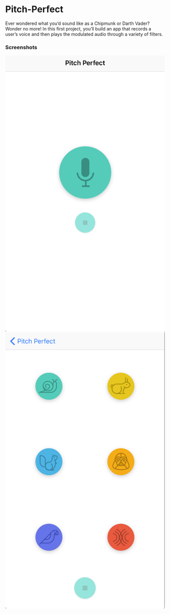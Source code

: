 # Pitch-Perfect

Ever wondered what you’d sound like as a Chipmunk or Darth Vader? Wonder no more! In this first project, you’ll build an app that records a user’s voice and then plays the modulated audio through a variety of filters.

### Screenshots

![alt tag](https://github.com/anirudhramanan/Pitch-Perfect/blob/master/image1.png)
![alt tag](https://github.com/anirudhramanan/Pitch-Perfect/blob/master/image2.png)
